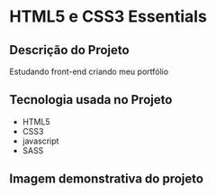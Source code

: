 # HTML5 e CSS3 Essentials

## Descrição do Projeto
<p>Estudando front-end criando meu portfólio</p>

## Tecnologia usada no Projeto
<ul>
  <li>HTML5</li>
  <li>CSS3</li>
  <li>javascript</li>
  <li>SASS</li>
</ul>

## Imagem demonstrativa do projeto 



